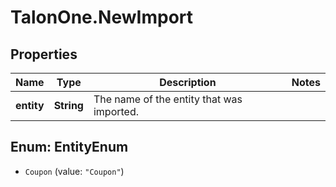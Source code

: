 # TalonOne.NewImport

## Properties
Name | Type | Description | Notes
------------ | ------------- | ------------- | -------------
**entity** | **String** | The name of the entity that was imported. | 


<a name="EntityEnum"></a>
## Enum: EntityEnum


* `Coupon` (value: `"Coupon"`)




